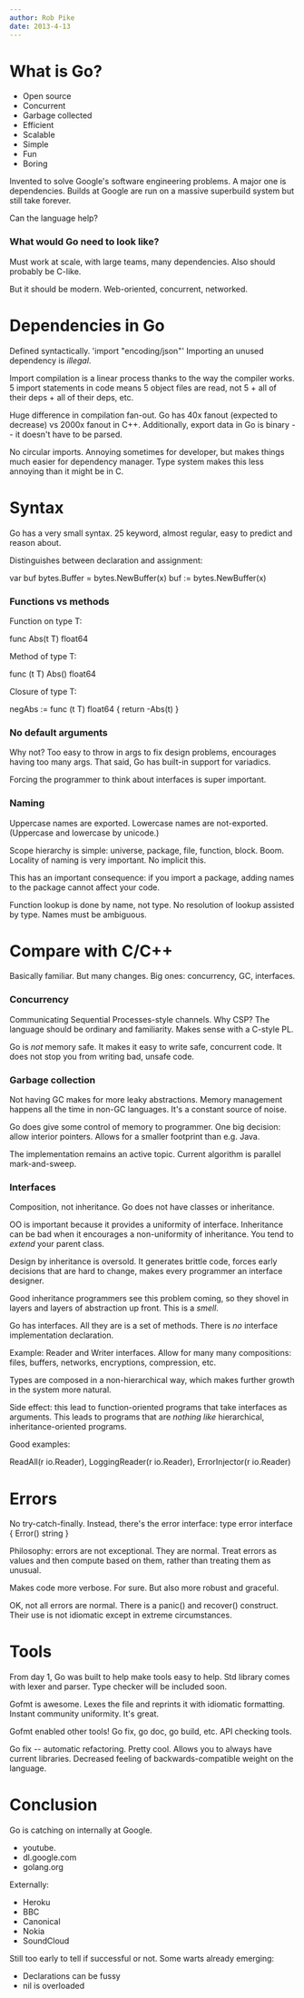 ```yaml
---
author: Rob Pike
date: 2013-4-13
---
```


# What is Go?

* Open source
* Concurrent
* Garbage collected
* Efficient
* Scalable
* Simple
* Fun
* Boring

Invented to solve Google's software engineering problems. A major one is dependencies. Builds at Google are run on a massive superbuild system but still take forever.

Can the language help?

### What would Go need to look like?

Must work at scale, with large teams, many dependencies. Also should probably be C-like.

But it should be modern. Web-oriented, concurrent, networked.

# Dependencies in Go

Defined syntactically. 'import "encoding/json"' Importing an unused dependency is *illegal*.

Import compilation is a linear process thanks to the way the compiler works. 5 import statements in code means 5 object files are read, not 5 + all of their deps + all of their deps, etc.

Huge difference in compilation fan-out. Go has 40x fanout (expected to decrease) vs 2000x fanout in C++. Additionally, export data in Go is binary -- it doesn't have to be parsed.

No circular imports. Annoying sometimes for developer, but makes things much easier for dependency manager. Type system makes this less annoying than it might be in C.

# Syntax

Go has a very small syntax. 25 keyword, almost regular, easy to predict and reason about.

Distinguishes between declaration and assignment:

var buf bytes.Buffer = bytes.NewBuffer(x)
buf := bytes.NewBuffer(x)

### Functions vs methods

Function on type T:

func Abs(t T) float64

Method of type T:

func (t T) Abs() float64

Closure of type T:

negAbs := func (t T) float64 { return -Abs(t) }

### No default arguments

Why not? Too easy to throw in args to fix design problems, encourages having too many args. That said, Go has built-in support for variadics.

Forcing the programmer to think about interfaces is super important.

### Naming

Uppercase names are exported. Lowercase names are not-exported. (Uppercase and lowercase by unicode.)

Scope hierarchy is simple: universe, package, file, function, block. Boom. Locality of naming is very important. No implicit this.

This has an important consequence: if you import a package, adding names to the package cannot affect your code.

Function lookup is done by name, not type. No resolution of lookup assisted by type. Names must be ambiguous.

# Compare with C/C++

Basically familiar. But many changes. Big ones: concurrency, GC, interfaces.

### Concurrency

Communicating Sequential Processes-style channels. Why CSP? The language should be ordinary and familiarity. Makes sense with a C-style PL.

Go is *not* memory safe. It makes it easy to write safe, concurrent code. It does not stop you from writing bad, unsafe code.

### Garbage collection

Not having GC makes for more leaky abstractions. Memory management happens all the time in non-GC languages. It's a constant source of noise.

Go does give some control of memory to programmer. One big decision: allow interior pointers. Allows for a smaller footprint than e.g. Java.

The implementation remains an active topic. Current algorithm is parallel mark-and-sweep.

### Interfaces

Composition, not inheritance. Go does not have classes or inheritance.

OO is important because it provides a uniformity of interface. Inheritance can be bad when it encourages a non-uniformity of inheritance. You tend to *extend* your parent class.

Design by inheritance is oversold. It generates brittle code, forces early decisions that are hard to change, makes every programmer an interface designer.

Good inheritance programmers see this problem coming, so they shovel in layers and layers of abstraction up front. This is a *smell*.

Go has interfaces. All they are is a set of methods. There is *no* interface implementation declaration.

Example: Reader and Writer interfaces. Allow for many many compositions: files, buffers, networks, encryptions, compression, etc.

Types are composed in a non-hierarchical way, which makes further growth in the system more natural.

Side effect: this lead to function-oriented programs that take interfaces as arguments. This leads to programs that are *nothing like* hierarchical, inheritance-oriented programs.

Good examples:

ReadAll(r io.Reader), LoggingReader(r io.Reader), ErrorInjector(r io.Reader)

# Errors

No try-catch-finally. Instead, there's the error interface: type error interface { Error() string }

Philosophy: errors are not exceptional. They are normal. Treat errors as values and then compute based on them, rather than treating them as unusual.

Makes code more verbose. For sure. But also more robust and graceful.

OK, not all errors are normal. There is a panic() and recover() construct. Their use is not idiomatic except in extreme circumstances.

# Tools

From day 1, Go was built to help make tools easy to help. Std library comes with lexer and parser. Type checker will be included soon.

Gofmt is awesome. Lexes the file and reprints it with idiomatic formatting. Instant community uniformity. It's great.

Gofmt enabled other tools! Go fix, go doc, go build, etc. API checking tools.

Go fix -- automatic refactoring. Pretty cool. Allows you to always have current libraries. Decreased feeling of backwards-compatible weight on the language.

# Conclusion

Go is catching on internally at Google.

* youtube.
* dl.google.com
* golang.org

Externally:

* Heroku
* BBC
* Canonical
* Nokia
* SoundCloud

Still too early to tell if successful or not. Some warts already emerging:

* Declarations can be fussy
* nil is overloaded
